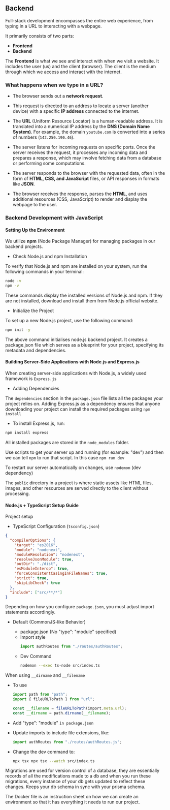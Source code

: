 ## Backend

Full-stack development encompasses the entire web experience, from typing in a URL to interacting with a webpage.

It primarily consists of two parts:

- **Frontend**
- **Backend**

The **Frontend** is what we see and interact with when we visit a website. It includes the user (us) and the client (browser). The client is the medium through which we access and interact with the internet.

### What happens when we type in a URL?

- The browser sends out a **network request**.

- This request is directed to an address to locate a server (another device) with a specific **IP address** connected to the internet.

- The **URL** (Uniform Resource Locator) is a human-readable address. It is translated into a numerical IP address by the **DNS (Domain Name System)**. For example, the domain `youtube.com` is converted into a series of numbers (`142.250.190.46`).

- The server listens for incoming requests on specific ports. Once the server receives the request, it processes any incoming data and prepares a response, which may involve fetching data from a database or performing some computations.

- The server responds to the browser with the requested data, often in the form of **HTML, CSS, and JavaScript** files, or API responses in formats like **JSON**.

- The browser receives the response, parses the **HTML**, and uses additional resources (CSS, JavaScript) to render and display the webpage to the user.

<!-- Docker is used to containerize application and create a set of instructions for this container (virtual environment) that can be consistently across all systems. -->

### Backend Development with JavaScript

#### Setting Up the Environment

We utilize **npm** (Node Package Manager) for managing packages in our backend projects.

- Check Node.js and npm Installation

To verify that Node.js and npm are installed on your system, run the following commands in your terminal:

```bash
node -v
npm -v
```

These commands display the installed versions of Node.js and npm. If they are not installed, download and install them from Node.js official website.

- Initialize the Project

To set up a new Node.js project, use the following command:

```bash
npm init -y
```

The above command initialises node.js backend project. It creates a package.json file which serves as a blueprint for your project, specifying its metadata and dependencies.

#### Building Server-Side Applications with Node.js and Express.js

When creating server-side applications with Node.js, a widely used framework is `Express.js`

- Adding Dependencies

The `dependencies` section in the `package.json` file lists all the packages your project relies on. Adding Express.js as a dependency ensures that anyone downloading your project can install the required packages using `npm install`

- To install Express.js, run:

```bash
npm install express
```

All installed packages are stored in the `node_modules` folder.

Use scripts to get your server up and running (for example: "dev") and then we can tell `npm` to run that script. In this case `npm run dev`

To restart our server automatically on changes, use `nodemon` (dev dependency)

The `public` directory in a project is where static assets like HTML files, images, and other resources are served directly to the client without processing.

#### Node.js + TypeScript Setup Guide

Project setup

- TypeScript Configuration (`tsconfig.json`)

```json
{
  "compilerOptions": {
    "target": "es2016",
    "module": "nodenext",
    "moduleResolution": "nodenext",
    "resolveJsonModule": true,
    "outDir": "./dist",
    "esModuleInterop": true,
    "forceConsistentCasingInFileNames": true,
    "strict": true,
    "skipLibCheck": true
  },
  "include": ["src/**/*"]
}
```

Depending on how you configure `package.json`, you must adjust import statements accordingly.

- Default (CommonJS-like Behavior)

  - package.json (No "type": "module" specified)
  - Import style
    ```typescript
    import authRoutes from "./routes/authRoutes";
    ```
  - Dev Command
    ```bash
    nodemon --exec ts-node src/index.ts
    ```

When using `__dirname` and `__filename`

- To use

  ```typescript
  import path from "path";
  import { fileURLToPath } from "url";

  const __filename = fileURLToPath(import.meta.url);
  const __dirname = path.dirname(__filename);
  ```

- Add "type": "module" `in package.json`

- Update imports to include file extensions, like:

  ```typescript
  import authRoutes from "./routes/authRoutes.js";
  ```

- Change the dev command to:

  ```bash
  npx tsx npx tsx --watch src/index.ts
  ```

Migrations are used for version control of a database, they are essentially records of all the modifications made to a db and when you run these migrations, every instance of your db gets updated to reflect these changes. Keeps your db schema in sync with your prisma schema.

The Docker file is an instruction sheet on how we can create an environment so that it has everything it needs to run our project.
